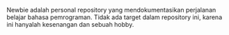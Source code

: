 Newbie adalah personal repository yang mendokumentasikan perjalanan belajar bahasa pemrograman. Tidak ada target dalam repository ini, karena ini hanyalah kesenangan dan sebuah hobby.
